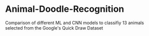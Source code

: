 # Animal-Doodle-Recognition
Comparison of different ML and CNN models to classifiy 13 animals selected from the Google's Quick Draw Dataset

